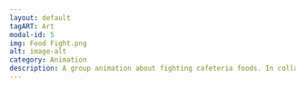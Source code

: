 ```yaml
---
layout: default
tagART: Art
modal-id: 5
img: Food Fight.png
alt: image-alt
category: Animation
description: A group animation about fighting cafeteria foods. In collaboration with Valerie Matula, Erica Poon, and Rhett Shepherd for the Michigan Animaton Club. Made with Krita and Adobe After Effects
---
```

